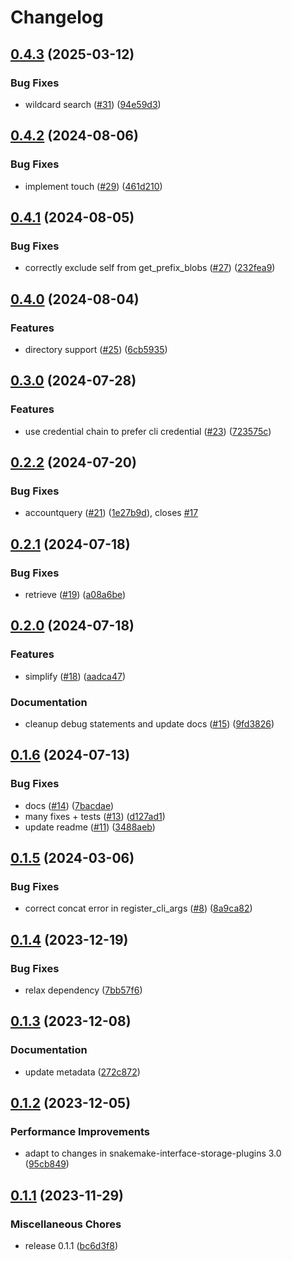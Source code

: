 # Changelog

## [0.4.3](https://github.com/snakemake/snakemake-storage-plugin-azure/compare/v0.4.2...v0.4.3) (2025-03-12)


### Bug Fixes

* wildcard search ([#31](https://github.com/snakemake/snakemake-storage-plugin-azure/issues/31)) ([94e59d3](https://github.com/snakemake/snakemake-storage-plugin-azure/commit/94e59d3049c68edc07a7f332a4c7fb67ffbeacab))

## [0.4.2](https://github.com/snakemake/snakemake-storage-plugin-azure/compare/v0.4.1...v0.4.2) (2024-08-06)


### Bug Fixes

* implement touch ([#29](https://github.com/snakemake/snakemake-storage-plugin-azure/issues/29)) ([461d210](https://github.com/snakemake/snakemake-storage-plugin-azure/commit/461d2101c2b9f6c3647a9ca426dcf512e96c47b3))

## [0.4.1](https://github.com/snakemake/snakemake-storage-plugin-azure/compare/v0.4.0...v0.4.1) (2024-08-05)


### Bug Fixes

* correctly exclude self from get_prefix_blobs ([#27](https://github.com/snakemake/snakemake-storage-plugin-azure/issues/27)) ([232fea9](https://github.com/snakemake/snakemake-storage-plugin-azure/commit/232fea98cc921e22e5f29e5400b02a840f3105e8))

## [0.4.0](https://github.com/snakemake/snakemake-storage-plugin-azure/compare/v0.3.0...v0.4.0) (2024-08-04)


### Features

* directory support ([#25](https://github.com/snakemake/snakemake-storage-plugin-azure/issues/25)) ([6cb5935](https://github.com/snakemake/snakemake-storage-plugin-azure/commit/6cb59350f7b2eb0d23f8938d9a11ecff2c9bab42))

## [0.3.0](https://github.com/snakemake/snakemake-storage-plugin-azure/compare/v0.2.2...v0.3.0) (2024-07-28)


### Features

* use credential chain to prefer cli credential ([#23](https://github.com/snakemake/snakemake-storage-plugin-azure/issues/23)) ([723575c](https://github.com/snakemake/snakemake-storage-plugin-azure/commit/723575c2951790af75ad6cb47e3c231b8a1c9827))

## [0.2.2](https://github.com/snakemake/snakemake-storage-plugin-azure/compare/v0.2.1...v0.2.2) (2024-07-20)


### Bug Fixes

* accountquery ([#21](https://github.com/snakemake/snakemake-storage-plugin-azure/issues/21)) ([1e27b9d](https://github.com/snakemake/snakemake-storage-plugin-azure/commit/1e27b9d48a953c6d68cdeea21f7a980925458c64)), closes [#17](https://github.com/snakemake/snakemake-storage-plugin-azure/issues/17)

## [0.2.1](https://github.com/snakemake/snakemake-storage-plugin-azure/compare/v0.2.0...v0.2.1) (2024-07-18)


### Bug Fixes

* retrieve ([#19](https://github.com/snakemake/snakemake-storage-plugin-azure/issues/19)) ([a08a6be](https://github.com/snakemake/snakemake-storage-plugin-azure/commit/a08a6be114abc55175a9dfd3fafd8683dbb5301e))

## [0.2.0](https://github.com/snakemake/snakemake-storage-plugin-azure/compare/v0.1.6...v0.2.0) (2024-07-18)


### Features

* simplify ([#18](https://github.com/snakemake/snakemake-storage-plugin-azure/issues/18)) ([aadca47](https://github.com/snakemake/snakemake-storage-plugin-azure/commit/aadca47e2b2fe8cce01bb43889ca2ed77ef19cf6))


### Documentation

* cleanup debug statements and update docs ([#15](https://github.com/snakemake/snakemake-storage-plugin-azure/issues/15)) ([9fd3826](https://github.com/snakemake/snakemake-storage-plugin-azure/commit/9fd38264762daaa08a1e5f5266258c77f01d51b5))

## [0.1.6](https://github.com/snakemake/snakemake-storage-plugin-azure/compare/v0.1.5...v0.1.6) (2024-07-13)


### Bug Fixes

* docs ([#14](https://github.com/snakemake/snakemake-storage-plugin-azure/issues/14)) ([7bacdae](https://github.com/snakemake/snakemake-storage-plugin-azure/commit/7bacdaeb227c02b4bb4a61720d5f73dc1037323b))
* many fixes + tests ([#13](https://github.com/snakemake/snakemake-storage-plugin-azure/issues/13)) ([d127ad1](https://github.com/snakemake/snakemake-storage-plugin-azure/commit/d127ad178caf68ba17824362d2e4702ffd632561))
* update readme ([#11](https://github.com/snakemake/snakemake-storage-plugin-azure/issues/11)) ([3488aeb](https://github.com/snakemake/snakemake-storage-plugin-azure/commit/3488aeb609780d11ed898155a1bfc6c992e5f725))

## [0.1.5](https://github.com/snakemake/snakemake-storage-plugin-azure/compare/v0.1.4...v0.1.5) (2024-03-06)


### Bug Fixes

* correct concat error in register_cli_args ([#8](https://github.com/snakemake/snakemake-storage-plugin-azure/issues/8)) ([8a9ca82](https://github.com/snakemake/snakemake-storage-plugin-azure/commit/8a9ca82b14d333a1ade13bb0659de27e5d139dd3))

## [0.1.4](https://github.com/snakemake/snakemake-storage-plugin-azure/compare/v0.1.3...v0.1.4) (2023-12-19)


### Bug Fixes

* relax dependency ([7bb57f6](https://github.com/snakemake/snakemake-storage-plugin-azure/commit/7bb57f65f727d97b647e42123c48a8bb4248852f))

## [0.1.3](https://github.com/snakemake/snakemake-storage-plugin-azure/compare/v0.1.2...v0.1.3) (2023-12-08)


### Documentation

* update metadata ([272c872](https://github.com/snakemake/snakemake-storage-plugin-azure/commit/272c872eca2f6374e2ea9d34f2ad1483206c3dea))

## [0.1.2](https://github.com/snakemake/snakemake-storage-plugin-azure/compare/v0.1.1...v0.1.2) (2023-12-05)


### Performance Improvements

* adapt to changes in snakemake-interface-storage-plugins 3.0 ([95cb849](https://github.com/snakemake/snakemake-storage-plugin-azure/commit/95cb8497d73c2a343a88b1b07145d6dd71b565fa))

## [0.1.1](https://github.com/snakemake/snakemake-storage-plugin-azure/compare/v0.1.0...v0.1.1) (2023-11-29)


### Miscellaneous Chores

* release 0.1.1 ([bc6d3f8](https://github.com/snakemake/snakemake-storage-plugin-azure/commit/bc6d3f8293a3cd28f35481245249179395ec8714))
